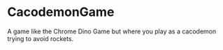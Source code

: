 # CacodemonGame

A game like the Chrome Dino Game but where you play as a cacodemon trying to avoid rockets.
